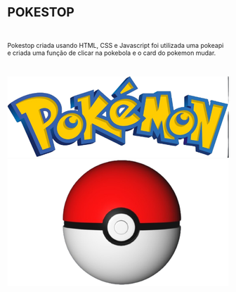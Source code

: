 <h1>POKESTOP</h1> 
<br>
<p>Pokestop criada usando HTML, CSS e Javascript foi utilizada uma pokeapi e criada uma função de clicar na pokebola e
o card do pokemon mudar.</p>
<br>
<p>
<img src="https://github.com/carlooss89/POKESTOP/blob/main/assets/readme-logo-pokemon.png?raw=true" />
<img src="https://github.com/carlooss89/POKESTOP/blob/main/assets/readme-pokebola.png?raw=true" />
</p>



